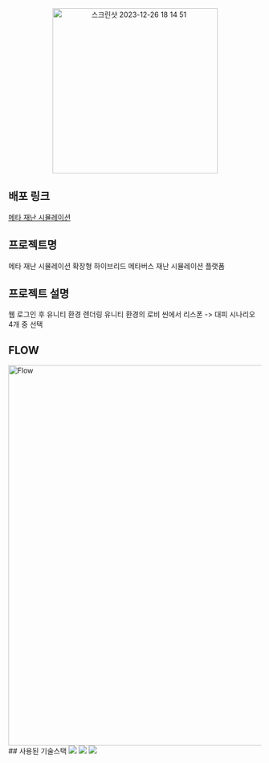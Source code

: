 <div>

  <div align="center">
      <img width="329" alt="스크린샷 2023-12-26 18 14 51" src="https://github.com/Kyxxn/React_Metaverse/assets/129862357/f982eb8e-7665-40eb-8f95-b55bb0bdbd6b">
  </div>

## 배포 링크

[메타 재난 시뮬레이션](http://3.36.87.32:3000/)   
## 프로젝트명   
메타 재난 시뮬레이션
확장형 하이브리드 메타버스 재난 시뮬레이션 플랫폼
## 프로젝트 설명   
웹 로그인 후 유니티 환경 렌더링
유니티 환경의 로비 씬에서 리스폰 -> 대피 시나리오 4개 중 선택
## FLOW
<img width="758" alt="Flow" src="https://github.com/Kyxxn/React_Metaverse/assets/129862357/d83d230b-169d-4e28-97d9-991557dd63b8">
## 사용된 기술스택   
<img src="https://img.shields.io/badge/React-61DAFB?style=for-the-badge&logo=react&logoColor=white"> <img src="https://img.shields.io/badge/Styled-components-DB7093?style=for-the-badge&logo=styledcomponents&logoColor=white"> <img src="https://img.shields.io/badge/Unity-000000?style=for-the-badge&logo=unity&logoColor=white">
</div>
